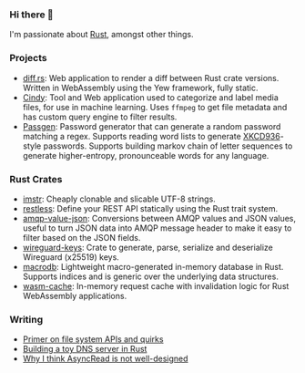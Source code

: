 ### Hi there 👋

I'm passionate about [Rust](https://www.rust-lang.org/), amongst other things.

### Projects

- [diff.rs](https://diff.rs): Web application to render a diff between Rust crate versions. Written in WebAssembly using the Yew framework, fully static.
- [Cindy](https://cindy.pics): Tool and Web application used to categorize and label media files, for use in machine learning. Uses `ffmpeg` to get file metadata and has custom query engine to filter results.
- [Passgen](https://passgen.it): Password generator that can generate a random password matching a regex. Supports reading word lists to generate [XKCD936](https://xkcd.com/936/)-style passwords. Supports building markov chain of letter sequences to generate higher-entropy, pronounceable words for any language.

### Rust Crates

- [imstr](https://github.com/xfbs/imstr): Cheaply clonable and slicable UTF-8 strings.
- [restless](https://github.com/xfbs/restless): Define your REST API statically using the Rust trait system.
- [amqp-value-json](https://docs.rs/amqp-value-json/0.1.0/amqp_value_json/): Conversions between AMQP values and JSON values, useful to turn JSON data into AMQP message header to make it easy to filter based on the JSON fields.
- [wireguard-keys](https://crates.io/crates/wireguard-keys): Crate to generate, parse, serialize and deserialize Wireguard (x25519) keys.
- [macrodb](https://github.com/xfbs/macrodb): Lightweight macro-generated in-memory database in Rust. Supports indices and is generic over the underlying data structures.
- [wasm-cache](https://github.com/xfbs/wasm-cache): In-memory request cache with invalidation logic for Rust WebAssembly applications.

### Writing

- [Primer on file system APIs and quirks](https://github.com/xfbs/fsdoc/releases/download/v2019-10-06/fsdoc.pdf)
- [Building a toy DNS server in Rust](https://github.com/xfbs/dnsfun)
- [Why I think AsyncRead is not well-designed](https://xfbs.net/posts/2023-05-07-tokio-bug/)
